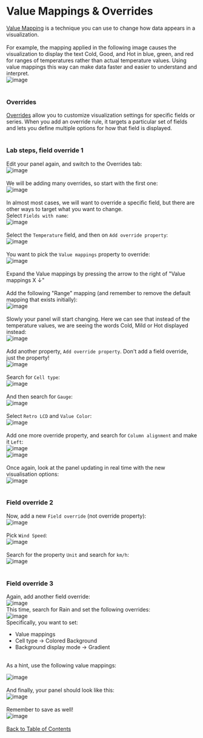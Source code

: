 # Value Mappings & Overrides
[Value Mapping](https://grafana.com/docs/grafana/latest/panels-visualizations/configure-value-mappings/) is a technique you can use to change how data appears in a visualization. 
<br/><br/>
For example, the mapping applied in the following image causes the visualization to display the text Cold, Good, and Hot in blue, green, and red for ranges of temperatures rather than actual temperature values. Using value mappings this way can make data faster and easier to understand and interpret.<br/>
![image](https://github.com/user-attachments/assets/c279b5d9-803b-465d-a9cb-9d6f2193e518)
<br/><br/>
### Overrides
[Overrides](https://grafana.com/docs/grafana/latest/panels-visualizations/configure-overrides/) allow you to customize visualization settings for specific fields or series. When you add an override rule, it targets a particular set of fields and lets you define multiple options for how that field is displayed.
<br/><br/>
### Lab steps, field override 1
Edit your panel again, and switch to the Overrides tab:<br/>
![image](https://github.com/user-attachments/assets/d6d06870-aad2-406a-8b90-2be3451f4adc)
<br/><br/>
We will be adding many overrides, so start with the first one:<br/>
![image](https://github.com/user-attachments/assets/28443841-b20c-436d-9596-994178a4b3eb)
<br/><br/>
In almost most cases, we will want to override a specific field, but there are other ways to target what you want to change.<br/>Select `Fields with name`:<br/>
![image](https://github.com/user-attachments/assets/bf77fd29-f46d-41ad-a905-21e58ddaebe0)
<br/><br/>
Select the `Temperature` field, and then on `Add override property`:<br/>
![image](https://github.com/user-attachments/assets/fe47103f-2a56-48ef-891d-364ffb0d0535)
<br/><br/>
You want to pick the `Value mappings` property to override:<br/>
![image](https://github.com/user-attachments/assets/f4366e3b-4d46-4a4e-a8dd-15b66cb8cfd9)
<br/><br/>
Expand the Value mappings by pressing the arrow to the right of "Value mappings X ↓" 
<br/><br/>
Add the following "Range" mapping (and remember to remove the default mapping that exists initially):<br/>
![image](https://github.com/user-attachments/assets/1844e291-04eb-4db4-a9ce-b398bfcd66ac)
<br/><br/>
Slowly your panel will start changing. Here we can see that instead of the temperature values, we are seeing the words Cold, Mild or Hot displayed instead:<br/>
![image](https://github.com/user-attachments/assets/d2e81532-a994-4ec4-af38-a4f7d10c15ea)
<br/><br/>
Add another property, `Add override property`. Don't add a field override, just the property!<br/>
![image](https://github.com/user-attachments/assets/c0d775a3-1caf-4d52-ae32-68b3b80d2a62)
<br/><br/>
Search for `Cell type`:<br/>
![image](https://github.com/user-attachments/assets/4c005039-c66a-4120-abeb-7f5042eeb6dd)
<br/><br/>
And then search for `Gauge`:<br/>
![image](https://github.com/user-attachments/assets/5a660afa-40de-4e52-a4d4-aabb8d3007cb)
<br/><br/>
Select `Retro LCD` and `Value Color`:<br/>
![image](https://github.com/user-attachments/assets/54c79e49-7d04-4161-8351-05df5a66ae31)
<br/><br/>
Add one more override property, and search for `Column alignment` and make it `Left`:<br/>
![image](https://github.com/user-attachments/assets/6f2276d2-b341-4d2e-ab37-4a8b8570264f)
<br/>
![image](https://github.com/user-attachments/assets/848d0b1a-55b0-4717-806f-b1294eaab6b8)
<br/><br/>
Once again, look at the panel updating in real time with the new visualisation options:<br/>
![image](https://github.com/user-attachments/assets/cad70f3f-8c08-4c61-9f43-73809d464694)
<br/><br/>

### Field override 2
Now, add a new `Field override` (not override property):<br/>
![image](https://github.com/user-attachments/assets/7c8e8605-c78a-43a5-b819-a40108767bf4)
<br/><br/>
Pick `Wind Speed`:<br/>
![image](https://github.com/user-attachments/assets/7b23a26e-29ef-40ff-9375-49c9b4863e53)
<br/><br/>
Search for the property `Unit` and search for `km/h`:<br/>
![image](https://github.com/user-attachments/assets/c408766f-aef1-41ee-b3d8-eaaeb7cbdb81)
<br></br>

### Field override 3
Again, add another field override:<br/>
![image](https://github.com/user-attachments/assets/7c8e8605-c78a-43a5-b819-a40108767bf4)
<br/>
This time, search for Rain and set the following overrides:<br/>
![image](https://github.com/user-attachments/assets/a50011c0-8e22-4fb7-bd0c-9c49322e1473)
<br/>
Specifically, you want to set:
- Value mappings
- Cell type -> Colored Background
- Background display mode -> Gradient
<br/>
As a hint, use the following value mappings:<br/>

![image](https://github.com/user-attachments/assets/3b476a5c-fb42-4897-ac84-26ccdd10e593)
<br/><br/>
And finally, your panel should look like this:<br/>
![image](https://github.com/user-attachments/assets/8492a261-7bee-453b-8371-32dee787fd7f)
<br/><br/>
Remember to save as well!<br/>
![image](https://github.com/user-attachments/assets/50239759-1136-455f-aca0-3110ee73c452)
<br/><br/>
[Back to Table of Contents](https://github.com/grafana/dashboarding_workshop/blob/main/README.md)
